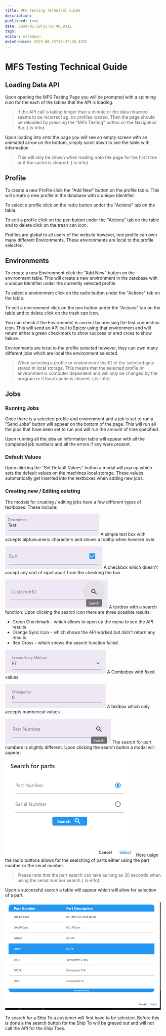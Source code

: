 ```yaml
---
title: MFS Testing Technical Guide
description: 
published: true
date: 2024-01-19T15:01:40.931Z
tags: 
editor: markdown
dateCreated: 2023-08-25T13:27:26.428Z
---
```


# MFS Testing Technical Guide

## Loading Data API
Upon opening the MFS Testing Page you will be prompted with a spinning icon for the each of the tables that the API is loading. 

> If the API call is taking longer than a minute or the data returned seems to be incorrect eg. no profiles loaded. Then the page should be reloaded by pressing the "MFS Testing" button on the Navigation Bar.
{.is-info}


Upon loading into onto the page you will see an empty screen with an animated arrow on the bottom, simply scroll down to see the table with information. 

> This will only be shown when loading onto the page for the first time or if the cache is cleared.
{.is-info}




## Profile 

To create a new Profile click the "Add New" button on the profile table. This will create a new profile in the database with a unique Identifier.

To select a profile click on the radio button under the "Actions" tab on the table. 

To edit a profile click on the pen button under the "Actions" tab on the table and to delete click on the trash can icon.

Profiles are global to all users of the website however, one profile can own many different Environments. These environments are local to the profile selected. 

## Environments

To create a new Environment click the "Add New" button on the environment table. This will create a new environment in the database with a unique Identifier under the currently selected profile.

To select a environment click on the radio button under the "Actions" tab on the table. 

To edit a environment click on the pen button under the "Actions" tab on the table and to delete click on the trash can icon.

You can check if the Environment is correct by pressing the test connection icon. This will send an API call to Epicor using that environment and will return either a green checkmark to show success or ared cross to show failure.

Environments are local to the profile selected however, they can own many different jobs which are local the environment selected.

> When selecting a profile or environment the ID of the selected gets stored in local storage. This means that the selected profile or environment is computer dependent and will only be changed by the program or if local cache is cleared.
{.is-info}

## Jobs

### Running Jobs
Once there is a selected profile and environment and a job is set to run a "Send Jobs" button will appear on the bottom of the page. This will run all the jobs that have been set to run and will run the amount of time specified. 

Upon running all the jobs an information table will appear with all the completed job numbers and all the errors if any were present.

### Default Values

Upon clicking the "Set Default Values" button a modal will pop up which sets the default values on the machines local storage. These values automatically get inserted into the textboxes when adding new jobs.  

### Creating new / Editing existing

The modals for creating / editing jobs have a few different types of textboxes. These include: 

![image_2023-08-25_143806356.png](/image_2023-08-25_143806356.png)
A simple text box with accepts alphanumeric characters and shows a tooltip when hovered over.

![image_2023-08-25_143854412.png](/image_2023-08-25_143854412.png)
A checkbox which doesn't accept any sort of input apart from the checking the box

![image_2023-08-25_143955750.png](/image_2023-08-25_143955750.png)
A textbox with a search function. Upon clicking the search icon there are three possible results:
- Green Checkmark - which allows to open up the menu to see the API results
- Orange Sync Icon - which shows the API worked but didn't return any results
- Red Cross - which shows the search function failed

![image_2023-08-25_150141079.png](/image_2023-08-25_150141079.png)
A Combobox with fixed values

![image_2023-08-25_150217058.png](/image_2023-08-25_150217058.png)
A textbox which only accepts numberical values

![image_2023-08-25_150257005.png](/image_2023-08-25_150257005.png)
The search for part numbers is slightly different. Upon clicking the search button a modal will appear:

![image_2023-08-25_150342897.png](/image_2023-08-25_150342897.png)
Here usign the radio buttons allows for the searching of parts either using the part number or the serail number.

> Please note that the part search can take as long as 30 seconds when using the serial number search
{.is-info}

Upon a successful search a table will appear which will allow for selection of a part.

![image_2023-08-25_150722743.png](/image_2023-08-25_150722743.png)

To search for a Ship To a customer will first have to be selected. Before this is done a the search button for the Ship To will be greyed out and will not call the API for the Ship Toes.



